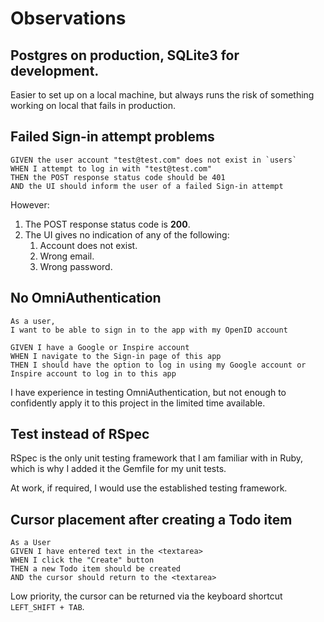 # Observations

## Postgres on production, SQLite3 for development.

Easier to set up on a local machine, but always runs the risk of something working on local that fails in production.

## Failed Sign-in attempt problems

```
GIVEN the user account "test@test.com" does not exist in `users`
WHEN I attempt to log in with "test@test.com"
THEN the POST response status code should be 401
AND the UI should inform the user of a failed Sign-in attempt
```

However:
1. The POST response status code is **200**.
2. The UI gives no indication of any of the following:
   1. Account does not exist.
   2. Wrong email.
   3. Wrong password.


## No OmniAuthentication

```
As a user, 
I want to be able to sign in to the app with my OpenID account

GIVEN I have a Google or Inspire account
WHEN I navigate to the Sign-in page of this app
THEN I should have the option to log in using my Google account or Inspire account to log in to this app
```

I have experience in testing OmniAuthentication, but not enough to confidently apply it to this project in the limited time available.

## Test instead of RSpec

RSpec is the only unit testing framework that I am familiar with in Ruby, which is why I added it the Gemfile for my unit tests.

At work, if required, I would use the established testing framework.

## Cursor placement after creating a Todo item

```
As a User
GIVEN I have entered text in the <textarea>
WHEN I click the "Create" button
THEN a new Todo item should be created
AND the cursor should return to the <textarea>
```

Low priority, the cursor can be returned via the keyboard shortcut `LEFT_SHIFT + TAB`.
